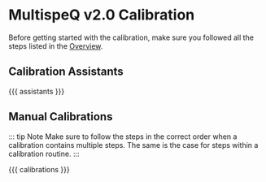 # MultispeQ v2.0 Calibration

Before getting started with the calibration, make sure you followed all the steps listed in the [Overview](./overview.md).

## Calibration Assistants

{{{ assistants }}}

## Manual Calibrations

::: tip Note
Make sure to follow the steps in the correct order when a calibration contains multiple steps. The same is the case for steps within a calibration routine.
:::

{{{ calibrations }}}
